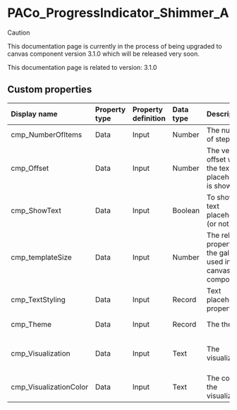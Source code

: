 # PACo_ProgressIndicator_Shimmer_A

> [!CAUTION]
> This documentation page is currently in the process of being upgraded to canvas component version 3.1.0 which will be released very soon.

This documentation page is related to version: 3.1.0



## Custom properties

| Display name | Property type | Property definition | Data type | Description | Memo
| :--- | :--- | :--- | :--- | :--- | :--- |
| cmp_NumberOfItems | Data | Input | Number | The number of steps. |  |
| cmp_Offset | Data | Input | Number | The vertical offset when the text placeholder is shown. |  |
| cmp_ShowText | Data | Input | Boolean | To show the text placeholder (or not). |  |
| cmp_templateSize | Data | Input | Number | The related property of the gallery used in this canvas component. |  |
| cmp_TextStyling | Data | Input | Record | Text placeholder properties. |  |
| cmp_Theme | Data | Input | Record | The theme. | See the documention on theming. |
| cmp_Visualization | Data | Input | Text | The visualization. | See the documention of PACo canvas component PACo_Visualization_A. |
| cmp_VisualizationColor | Data | Input | Text | The color of the visualization. | |
